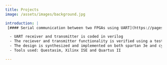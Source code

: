 ```yaml
---
title: Projects
image: /assets/images/background.jpg

introduction: |
 [#### Serial communication between two FPGAs using UART](https://pages.github.com/)

  - UART receiver and transmitter is coded in verilog
  - The reciever and transmitter functionality is verified using a testbench
  - The design is synthesized and implemented on both spartan 3e and cyclone IV FPGA
  - Tools used: Questasim, Xilinx ISE and Quartus II

---
```






